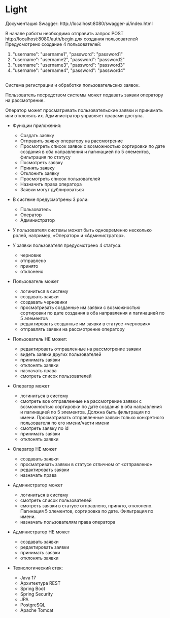 Light
=======

Документация Swagger: http://localhost:8080/swagger-ui/index.html

В начале работы необходимо отправить запрос POST http://localhost:8080/auth/begin для создания пользователей
   Предусмотрено создание 4 пользователей:
   1. "username": "username1",
      "password": "password1"
   2. "username": "username2",
      "password": "password2"
   3. "username": "username3",
      "password": "password3"
   4. "username": "username4",
      "password": "password4"

##      

Cистема регистрации и обработки пользовательских заявок.

Пользователь посредством системы может подавать заявки оператору на рассмотрение.

Оператор может просматривать пользовательские заявки и принимать или отклонять их.
Администратор управляет правами доступа.

- Функции приложения:
   - Создать заявку
   - Отправить заявку оператору на рассмотрение
   - Просмотреть список заявок с возможностью сортировки по дате создания в оба направления и пагинацией по 5 элементов, фильтрация по статусу
   - Посмотреть заявку
   - Принять заявку
   - Отклонить заявку
   - Просмотреть список пользователей
   - Назначить права оператора
   - Заявки могут дублироваться

- В системе предусмотрены 3 роли:
   - Пользователь
   - Оператор
   - Администратор

- У пользователя системы может быть одновременно несколько ролей, например,
«Оператор» и «Администратор».

- У заявки пользователя предусмотрено 4 статуса:
   - черновик
   - отправлено
   - принято
   - отклонено

- Пользователь может
   - логиниться в систему
   - создавать заявки
   - создавать черновики
   - просматривать созданные им заявки с возможностью сортировки по дате создания в оба направления и пагинацией по 5 элементов
   - редактировать созданные им заявки в статусе «черновик»
   - отправлять заявки на рассмотрение оператору

- Пользователь НЕ может:
   - редактировать отправленные на рассмотрение заявки
   - видеть заявки других пользователей
   - принимать заявки
   - отклонять заявки
   - назначать права
   - смотреть список пользователей

- Оператор может
   - логиниться в систему
   - смотреть все отправленные на рассмотрение заявки с возможностью сортировки по дате создания в оба направления и пагинацией по 5 элементов. Должна быть фильтрация по имени. Просматривать отправленные заявки только конкретного пользователя по его имени/части имени
   - смотреть заявку по id
   - принимать заявки
   - отклонять заявки

- Оператор НЕ может
   - создавать заявки
   - просматривать заявки в статусе отличном от «отправлено»
   - редактировать заявки
   - назначать права

- Администратор может
   - логиниться в систему
   - смотреть список пользователей
   - смотреть заявки в статусе отправлено, принято, отклонено. Пагинация 5 элементов, сортировка по дате. Фильтрация по имени.
   - назначать пользователям права оператора

- Администратор НЕ может
   - создавать заявки
   - редактировать заявки
   - принимать заявки
   - отклонять заявки


- Технологический стек:
   - Java 17
   - Архитектура REST
   - Spring Boot
   - Spring Security
   - JPA
   - PostgreSQL
   - Apache Tomcat
